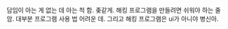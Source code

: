 담임이 아는 게 없는 데 아는 척 함. 좆같게. 해킹 프로그램을 만들려면 쉬워야 하는 줄 암. 대부분 프로그램 사용 법 어려운 데. 그리고 해킹 프로그램은 ui가 아니야 병신아.
